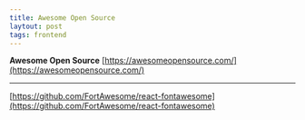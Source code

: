 ```yaml
---
title: Awesome Open Source
laytout: post
tags: frontend
---
```


**Awesome Open Source**
[https://awesomeopensource.com/](https://awesomeopensource.com/)

* ****
[https://github.com/FortAwesome/react-fontawesome](https://github.com/FortAwesome/react-fontawesome)